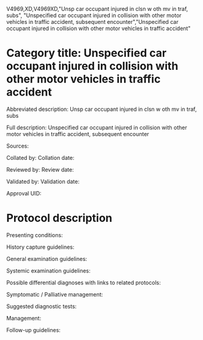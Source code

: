 V4969,XD,V4969XD,"Unsp car occupant injured in clsn w oth mv in traf, subs", "Unspecified car occupant injured in collision with other motor vehicles in traffic accident, subsequent encounter","Unspecified car occupant injured in collision with other motor vehicles in traffic accident"
# Category title: Unspecified car occupant injured in collision with other motor vehicles in traffic accident

Abbreviated description: Unsp car occupant injured in clsn w oth mv in traf, subs

Full description: Unspecified car occupant injured in collision with other motor vehicles in traffic accident, subsequent encounter

Sources:

Collated by:
Collation date:

Reviewed by:
Review date:

Validated by:
Validation date:

Approval UID:

# Protocol description

Presenting conditions:

History capture guidelines:

General examination guidelines:

Systemic examination guidelines:

Possible differential diagnoses with links to related protocols:

Symptomatic / Palliative management:

Suggested diagnostic tests:

Management:

Follow-up guidelines:
